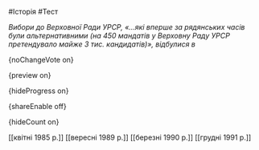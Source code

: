 #Історія #Тест

*Вибори до Верховної Ради УРСР, «...які вперше за рядянських часів  були альтернативними (на 450 мандатів у Верховну Раду УРСР претендувало  майже 3 тис. кандидатів)», відбулися в*

{noChangeVote on}

{preview on}

{hideProgress on}

{shareEnable off}

{hideCount on}

[[квітні 1985 р.]]
[[вересні 1989 р.]]
[[березні 1990 р.]]
[[грудні 1991 р.]]
